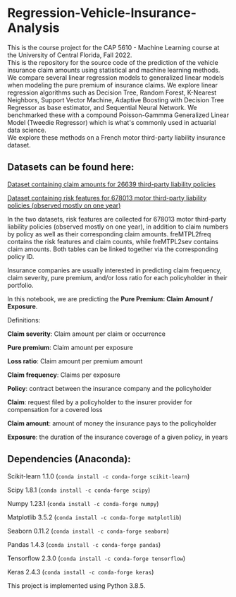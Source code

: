 # Regression-Vehicle-Insurance-Analysis  
This is the course project for the CAP 5610 - Machine Learning course at the University of Central Florida, Fall 2022.  
This is the repository for the source code of the prediction of the vehicle insurance claim amounts using statistical and machine learning methods. We compare several linear regression models to generalized linear models when modeling the pure premium of insurance claims. We explore linear regression algorithms such as Decision Tree, Random Forest, K-Nearest Neighbors, Support Vector Machine, Adaptive Boosting with Decision Tree Regressor as base estimator, and Sequential Neural Network. We benchmarked these with a compound Poisson-Gammma Generalized Linear Model (Tweedie Regressor) which is what's commonly used in actuarial data science.  
We explore these methods on a French motor third-party liability insurance dataset.  
## Datasets can be found here:

[Dataset containing claim amounts for 26639 third-party liability policies](https://www.openml.org/d/41215)  

[Dataset containing risk features for 678013 motor third-party liability policies (observed mostly on one year)](https://www.openml.org/d/41214)  

In the two datasets, risk features are collected for 678013 motor third-party liability policies (observed mostly on one year), in addition to claim numbers by policy as well as their corresponding claim amounts. freMTPL2freq contains the risk features and claim counts, while freMTPL2sev contains claim amounts. Both tables can be linked together via the corresponding policy ID.  

Insurance companies are usually interested in predicting claim frequency, claim severity, pure premium, and/or loss ratio for each policyholder in their portfolio.  

In this notebook, we are predicting the **Pure Premium: Claim Amount / Exposure**.  

Definitions:  

**Claim severity**: Claim amount per claim or occurrence  

**Pure premium**: Claim amount per exposure  

**Loss ratio**: Claim amount per premium amount  

**Claim frequency**: Claims per exposure  

**Policy**: contract between the insurance company and the policyholder  

**Claim**: request filed by a policyholder to the insurer provider for compensation for a covered loss  

**Claim amount**: amount of money the insurance pays to the policyholder  

**Exposure**: the duration of the insurance coverage of a given policy, in years  

 
## Dependencies (Anaconda):  

Scikit-learn 1.1.0 (`conda install -c conda-forge scikit-learn`)  

Scipy 1.8.1 (`conda install -c conda-forge scipy`)  

Numpy 1.23.1 (`conda install -c conda-forge numpy`)  

Matplotlib 3.5.2 (`conda install -c conda-forge matplotlib`)  

Seaborn 0.11.2 (`conda install -c conda-forge seaborn`)  

Pandas 1.4.3 (`conda install -c conda-forge pandas`)   

Tensorflow 2.3.0 (`conda install -c conda-forge tensorflow`)  

Keras 2.4.3 (`conda install -c conda-forge keras`)   

This project is implemented using Python 3.8.5.
